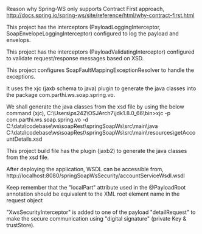Reason why Spring-WS only supports Contract First approach,
http://docs.spring.io/spring-ws/site/reference/html/why-contract-first.html

This project has the interceptors (PayloadLoggingInterceptor, SoapEnvelopeLoggingInterceptor) configured to log the payload and envelops.

This project has the interceptors (PayloadValidatingInterceptor) configured to validate request/response messages based on XSD.

This project configures SoapFaultMappingExceptionResolver to handle the exceptions. 

It uses the xjc (jaxb schema to java) plugin to generate the java classes into the package com.parthi.ws.soap.spring.vo.

We shall generate the java classes from the xsd file by using the below command (xjc),
C:\Users\ps242\OSJArch7\jdk1.8.0_66\bin>xjc  -p com.parthi.ws.soap.spring.vo -d C:\data\codebase\ws\soapRest\springSoapWs\src\main\java C:\data\codebase\ws\soapRest\springSoapWs\src\main\resources\getAccountDetails.xsd

This project build file has the plugin (jaxb2) to generate the java classes from the xsd file.

After deploying the application, WSDL can be accessible from,
http://localhost:8080/springSoapWsSecurity/accountServiceWsdl.wsdl

Keep remember that the "localPart" attribute used in the @PayloadRoot annotation should be equivalent to the XML root element name in the request object

"XwsSecurityInterceptor" is added to one of the payload "detailRequest" to make the secure communication using "digital signature" (private Key & trustStore). 

